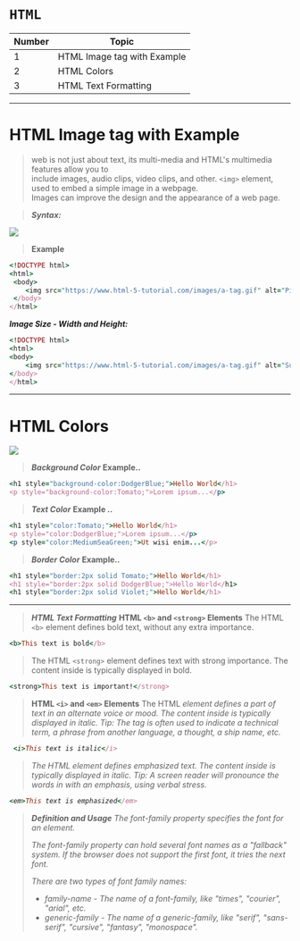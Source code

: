 # `HTML`

| Number       | Topic                       |
| -----------  | --------------------------- |
| 1            | HTML Image tag with Example |
| 2            | HTML Colors                 |
| 3            | HTML Text Formatting        |

<hr>

# HTML Image tag with Example

> web is not just about text, its multi-media and HTML's multimedia features allow you to <br>
> include images, audio clips, video clips, and other. `<img>` element, used to embed a simple image in a webpage. <br>
> Images can improve the design and the appearance of a web page.


> ***Syntax:***

![](https://www.html-5-tutorial.com/images/a-tag.gif)


> **Example**
``` ruby 
<!DOCTYPE html>
<html>
 <body>
    <img src="https://www.html-5-tutorial.com/images/a-tag.gif" alt="Pic is not allowed">
 </body>
</html>
```

***Image Size - Width and Height:***
``` ruby 
<!DOCTYPE html>
<html>
<body>
    <img src="https://www.html-5-tutorial.com/images/a-tag.gif" alt="Sun Rise" width="400px" height="450px">
</body>
</html>
```
<hr>


# HTML Colors

![](https://i.stack.imgur.com/KEKiw.gif)

> ***Background Color***
> **Example..**

``` ruby
<h1 style="background-color:DodgerBlue;">Hello World</h1>
<p style="background-color:Tomato;">Lorem ipsum...</p>
```


> ***Text Color***
> **Example ..**

``` ruby
<h1 style="color:Tomato;">Hello World</h1>
<p style="color:DodgerBlue;">Lorem ipsum...</p>
<p style="color:MediumSeaGreen;">Ut wisi enim...</p>
```

> ***Border Color***
> **Example..**
``` ruby
<h1 style="border:2px solid Tomato;">Hello World</h1>
<h1 style="border:2px solid DodgerBlue;">Hello World</h1>
<h1 style="border:2px solid Violet;">Hello World</h1>
```

<hr>

> ***HTML Text Formatting***
> **HTML `<b>` and `<strong>` Elements**
> The HTML `<b>` element defines bold text, without any extra importance.

``` ruby
<b>This text is bold</b>
```

> The HTML `<strong>` element defines text with strong importance. The content inside is typically displayed in bold.

``` ruby
<strong>This text is important!</strong>
```


> **HTML `<i>` and `<em>` Elements**
> The HTML <i> element defines a part of text in an alternate voice or mood. The content inside is typically displayed in italic.
> Tip: The <i> tag is often used to indicate a technical term, a phrase from another language, a thought, a ship name, etc.
 
``` ruby
 <i>This text is italic</i>
```
> The HTML <em> element defines emphasized text. The content inside is typically displayed in italic.
> Tip: A screen reader will pronounce the words in <em> with an emphasis, using verbal stress. 
 
``` ruby
<em>This text is emphasized</em>
```

> ***Definition and Usage***
> The font-family property specifies the font for an element.
>
> The font-family property can hold several font names as a "fallback" system. If the browser does not support the first font, it tries the next font.
>
> There are two types of font family names:
>
> - family-name - The name of a font-family, like "times", "courier", "arial", etc.
> - generic-family - The name of a generic-family, like "serif", "sans-serif", "cursive", "fantasy", "monospace".











